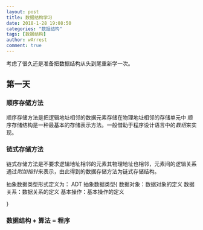 ```yaml
---
layout: post
title: 数据结构学习
date: 2018-1-28 19:08:50
categories: "数据结构"
tags: [数据结构]
author: wArrest
comment: true
---
```


考虑了很久还是准备把数据结构从头到尾重新学一次。


第一天
----

### 顺序存储方法
顺序存储方法是把逻辑地址相邻的数据元素存储在物理地址相邻的存储单元中
顺序存储结构是一种最基本的存储表示方法。一般借助于程序设计语言中的*数组*来实现。
### 链式存储方法
链式存储方法是不要求逻辑地址相邻的元素其物理地址也相邻，元素间的逻辑关系通过*附加指针*来表示，由此得到的数据存储方法为链式存储结构。

抽象数据类型形式定义为：
ADT 抽象数据类型{
  数据对象：数据对象的定义
  数据关系：数据关系的定义
  基本操作：基本操作的定义

}

### 数据结构 + 算法 = 程序
